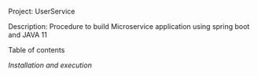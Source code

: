 Project: UserService

Description: Procedure to build Microservice application using spring boot and JAVA 11

Table of contents

*Installation and execution*
